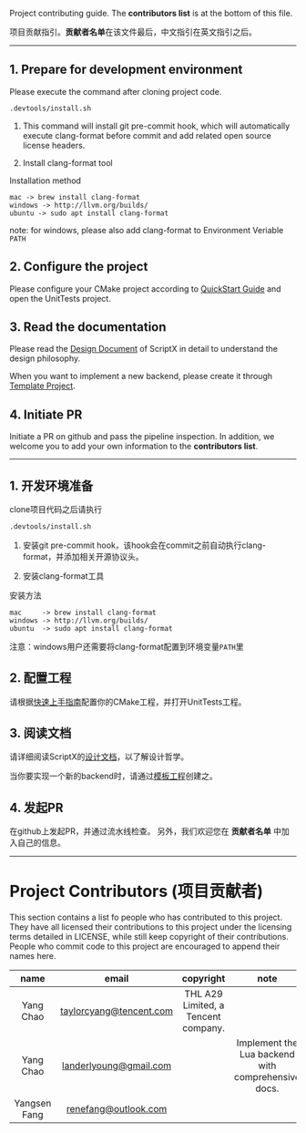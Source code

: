 Project contributing guide. The **contributors list** is at the bottom of this file.

项目贡献指引。**贡献者名单**在该文件最后，中文指引在英文指引之后。

---

## 1. Prepare for development environment

Please execute the command after cloning project code.

```bash
.devtools/install.sh
```

1. This command will install git pre-commit hook, which will automatically execute clang-format before commit and add related open source license headers.

2. Install clang-format tool

Installation method

```
mac -> brew install clang-format
windows -> http://llvm.org/builds/
ubuntu -> sudo apt install clang-format
```

note: for windows, please also add clang-format to Environment Veriable `PATH`

## 2. Configure the project

Please configure your CMake project according to [QuickStart Guide](docs/en/QuickStart.md) and open the UnitTests project.

## 3. Read the documentation

Please read the [Design Document](docs/en/TOC.md) of ScriptX in detail to understand the design philosophy.

When you want to implement a new backend, please create it through [Template Project](backend/Template).

## 4. Initiate PR

Initiate a PR on github and pass the pipeline inspection.
In addition, we welcome you to add your own information to the **contributors list**.

---

## 1. 开发环境准备

clone项目代码之后请执行

```bash
.devtools/install.sh
```

1. 安装git pre-commit hook，该hook会在commit之前自动执行clang-format，并添加相关开源协议头。

2. 安装clang-format工具

安装方法

```
mac     -> brew install clang-format
windows -> http://llvm.org/builds/
ubuntu  -> sudo apt install clang-format
```

注意：windows用户还需要将clang-format配置到环境变量`PATH`里

## 2. 配置工程

请根据[快速上手指南](docs/zh/QuickStart.md)配置你的CMake工程，并打开UnitTests工程。

## 3. 阅读文档

请详细阅读ScriptX的[设计文档](docs/zh/TOC.md)，以了解设计哲学。

当你要实现一个新的backend时，请通过[模板工程](backend/Template)创建之。

## 4. 发起PR

在github上发起PR，并通过流水线检查。
另外，我们欢迎您在 **贡献者名单** 中加入自己的信息。

---

# Project Contributors (项目贡献者)

This section contains a list fo people who has contributed to this project.
They have all licensed their contributions to this project under the
licensing terms detailed in LICENSE, while still keep copyright of their contributions.
People who commit code to this project are encouraged to append their names here.

|    name    |           email           |               copyright             | note |
|    :--:    |           :---:           |                 :---:               | :--: |
| Yang Chao  | <taylorcyang@tencent.com> | THL A29 Limited, a Tencent company. |      |
| Yang Chao  | <landerlyoung@gmail.com>  |                                     | Implement the Lua backend with comprehensive docs. |
| Yangsen Fang | <renefang@outlook.com>  |                                     |      |
